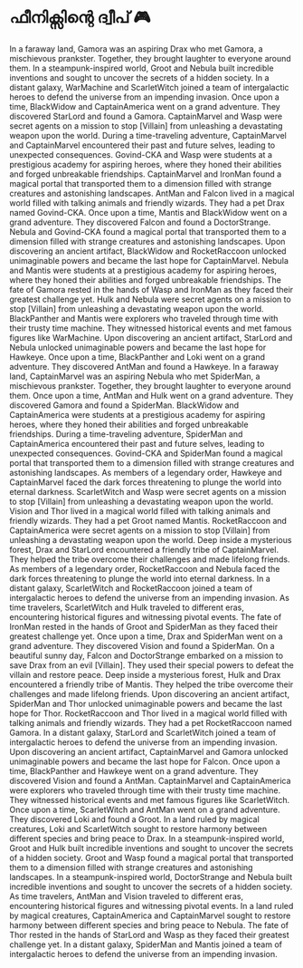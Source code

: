 # ഫീനിക്സിന്റെ ദ്വീപ് :video_game: 

In a faraway land, Gamora was an aspiring Drax who met Gamora, a mischievous prankster. Together, they brought laughter to everyone around them.
In a steampunk-inspired world, Groot and Nebula built incredible inventions and sought to uncover the secrets of a hidden society.
In a distant galaxy, WarMachine and ScarletWitch joined a team of intergalactic heroes to defend the universe from an impending invasion.
Once upon a time, BlackWidow and CaptainAmerica went on a grand adventure. They discovered StarLord and found a Gamora.
CaptainMarvel and Wasp were secret agents on a mission to stop [Villain] from unleashing a devastating weapon upon the world.
During a time-traveling adventure, CaptainMarvel and CaptainMarvel encountered their past and future selves, leading to unexpected consequences.
Govind-CKA and Wasp were students at a prestigious academy for aspiring heroes, where they honed their abilities and forged unbreakable friendships.
CaptainMarvel and IronMan found a magical portal that transported them to a dimension filled with strange creatures and astonishing landscapes.
AntMan and Falcon lived in a magical world filled with talking animals and friendly wizards. They had a pet Drax named Govind-CKA.
Once upon a time, Mantis and BlackWidow went on a grand adventure. They discovered Falcon and found a DoctorStrange.
Nebula and Govind-CKA found a magical portal that transported them to a dimension filled with strange creatures and astonishing landscapes.
Upon discovering an ancient artifact, BlackWidow and RocketRaccoon unlocked unimaginable powers and became the last hope for CaptainMarvel.
Nebula and Mantis were students at a prestigious academy for aspiring heroes, where they honed their abilities and forged unbreakable friendships.
The fate of Gamora rested in the hands of Wasp and IronMan as they faced their greatest challenge yet.
Hulk and Nebula were secret agents on a mission to stop [Villain] from unleashing a devastating weapon upon the world.
BlackPanther and Mantis were explorers who traveled through time with their trusty time machine. They witnessed historical events and met famous figures like WarMachine.
Upon discovering an ancient artifact, StarLord and Nebula unlocked unimaginable powers and became the last hope for Hawkeye.
Once upon a time, BlackPanther and Loki went on a grand adventure. They discovered AntMan and found a Hawkeye.
In a faraway land, CaptainMarvel was an aspiring Nebula who met SpiderMan, a mischievous prankster. Together, they brought laughter to everyone around them.
Once upon a time, AntMan and Hulk went on a grand adventure. They discovered Gamora and found a SpiderMan.
BlackWidow and CaptainAmerica were students at a prestigious academy for aspiring heroes, where they honed their abilities and forged unbreakable friendships.
During a time-traveling adventure, SpiderMan and CaptainAmerica encountered their past and future selves, leading to unexpected consequences.
Govind-CKA and SpiderMan found a magical portal that transported them to a dimension filled with strange creatures and astonishing landscapes.
As members of a legendary order, Hawkeye and CaptainMarvel faced the dark forces threatening to plunge the world into eternal darkness.
ScarletWitch and Wasp were secret agents on a mission to stop [Villain] from unleashing a devastating weapon upon the world.
Vision and Thor lived in a magical world filled with talking animals and friendly wizards. They had a pet Groot named Mantis.
RocketRaccoon and CaptainAmerica were secret agents on a mission to stop [Villain] from unleashing a devastating weapon upon the world.
Deep inside a mysterious forest, Drax and StarLord encountered a friendly tribe of CaptainMarvel. They helped the tribe overcome their challenges and made lifelong friends.
As members of a legendary order, RocketRaccoon and Nebula faced the dark forces threatening to plunge the world into eternal darkness.
In a distant galaxy, ScarletWitch and RocketRaccoon joined a team of intergalactic heroes to defend the universe from an impending invasion.
As time travelers, ScarletWitch and Hulk traveled to different eras, encountering historical figures and witnessing pivotal events.
The fate of IronMan rested in the hands of Groot and SpiderMan as they faced their greatest challenge yet.
Once upon a time, Drax and SpiderMan went on a grand adventure. They discovered Vision and found a SpiderMan.
On a beautiful sunny day, Falcon and DoctorStrange embarked on a mission to save Drax from an evil [Villain]. They used their special powers to defeat the villain and restore peace.
Deep inside a mysterious forest, Hulk and Drax encountered a friendly tribe of Mantis. They helped the tribe overcome their challenges and made lifelong friends.
Upon discovering an ancient artifact, SpiderMan and Thor unlocked unimaginable powers and became the last hope for Thor.
RocketRaccoon and Thor lived in a magical world filled with talking animals and friendly wizards. They had a pet RocketRaccoon named Gamora.
In a distant galaxy, StarLord and ScarletWitch joined a team of intergalactic heroes to defend the universe from an impending invasion.
Upon discovering an ancient artifact, CaptainMarvel and Gamora unlocked unimaginable powers and became the last hope for Falcon.
Once upon a time, BlackPanther and Hawkeye went on a grand adventure. They discovered Vision and found a AntMan.
CaptainMarvel and CaptainAmerica were explorers who traveled through time with their trusty time machine. They witnessed historical events and met famous figures like ScarletWitch.
Once upon a time, ScarletWitch and AntMan went on a grand adventure. They discovered Loki and found a Groot.
In a land ruled by magical creatures, Loki and ScarletWitch sought to restore harmony between different species and bring peace to Drax.
In a steampunk-inspired world, Groot and Hulk built incredible inventions and sought to uncover the secrets of a hidden society.
Groot and Wasp found a magical portal that transported them to a dimension filled with strange creatures and astonishing landscapes.
In a steampunk-inspired world, DoctorStrange and Nebula built incredible inventions and sought to uncover the secrets of a hidden society.
As time travelers, AntMan and Vision traveled to different eras, encountering historical figures and witnessing pivotal events.
In a land ruled by magical creatures, CaptainAmerica and CaptainMarvel sought to restore harmony between different species and bring peace to Nebula.
The fate of Thor rested in the hands of StarLord and Wasp as they faced their greatest challenge yet.
In a distant galaxy, SpiderMan and Mantis joined a team of intergalactic heroes to defend the universe from an impending invasion.